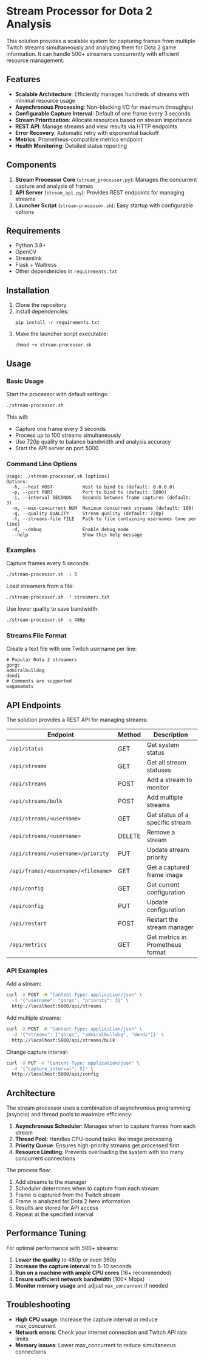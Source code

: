 # Stream Processor for Dota 2 Analysis

This solution provides a scalable system for capturing frames from multiple Twitch streams simultaneously and analyzing them for Dota 2 game information. It can handle 500+ streamers concurrently with efficient resource management.

## Features

- **Scalable Architecture**: Efficiently manages hundreds of streams with minimal resource usage
- **Asynchronous Processing**: Non-blocking I/O for maximum throughput
- **Configurable Capture Interval**: Default of one frame every 3 seconds
- **Stream Prioritization**: Allocate resources based on stream importance
- **REST API**: Manage streams and view results via HTTP endpoints
- **Error Recovery**: Automatic retry with exponential backoff
- **Metrics**: Prometheus-compatible metrics endpoint
- **Health Monitoring**: Detailed status reporting

## Components

1. **Stream Processor Core** (`stream_processor.py`): Manages the concurrent capture and analysis of frames
2. **API Server** (`stream_api.py`): Provides REST endpoints for managing streams
3. **Launcher Script** (`stream-processor.sh`): Easy startup with configurable options

## Requirements

- Python 3.8+
- OpenCV
- Streamlink
- Flask + Waitress
- Other dependencies in `requirements.txt`

## Installation

1. Clone the repository
2. Install dependencies:
   ```
   pip install -r requirements.txt
   ```
3. Make the launcher script executable:
   ```
   chmod +x stream-processor.sh
   ```

## Usage

### Basic Usage

Start the processor with default settings:

```bash
./stream-processor.sh
```

This will:
- Capture one frame every 3 seconds
- Process up to 100 streams simultaneously
- Use 720p quality to balance bandwidth and analysis accuracy
- Start the API server on port 5000

### Command Line Options

```
Usage: ./stream-processor.sh [options]
Options:
  -h, --host HOST           Host to bind to (default: 0.0.0.0)
  -p, --port PORT           Port to bind to (default: 5000)
  -i, --interval SECONDS    Seconds between frame captures (default: 3)
  -m, --max-concurrent NUM  Maximum concurrent streams (default: 100)
  -q, --quality QUALITY     Stream quality (default: 720p)
  -f, --streams-file FILE   Path to file containing usernames (one per line)
  -d, --debug               Enable debug mode
  --help                    Show this help message
```

### Examples

Capture frames every 5 seconds:
```bash
./stream-processor.sh -i 5
```

Load streamers from a file:
```bash
./stream-processor.sh -f streamers.txt
```

Use lower quality to save bandwidth:
```bash
./stream-processor.sh -q 480p
```

### Streams File Format

Create a text file with one Twitch username per line:

```
# Popular Dota 2 streamers
gorgc
admiralbulldog
dendi
# Comments are supported
wagamamatv
```

## API Endpoints

The solution provides a REST API for managing streams:

| Endpoint | Method | Description |
|----------|--------|-------------|
| `/api/status` | GET | Get system status |
| `/api/streams` | GET | Get all stream statuses |
| `/api/streams` | POST | Add a stream to monitor |
| `/api/streams/bulk` | POST | Add multiple streams |
| `/api/streams/<username>` | GET | Get status of a specific stream |
| `/api/streams/<username>` | DELETE | Remove a stream |
| `/api/streams/<username>/priority` | PUT | Update stream priority |
| `/api/frames/<username>/<filename>` | GET | Get a captured frame image |
| `/api/config` | GET | Get current configuration |
| `/api/config` | PUT | Update configuration |
| `/api/restart` | POST | Restart the stream manager |
| `/api/metrics` | GET | Get metrics in Prometheus format |

### API Examples

Add a stream:
```bash
curl -X POST -H "Content-Type: application/json" \
  -d '{"username": "gorgc", "priority": 3}' \
  http://localhost:5000/api/streams
```

Add multiple streams:
```bash
curl -X POST -H "Content-Type: application/json" \
  -d '{"streams": ["gorgc", "admiralbulldog", "dendi"]}' \
  http://localhost:5000/api/streams/bulk
```

Change capture interval:
```bash
curl -X PUT -H "Content-Type: application/json" \
  -d '{"capture_interval": 5}' \
  http://localhost:5000/api/config
```

## Architecture

The stream processor uses a combination of asynchronous programming (asyncio) and thread pools to maximize efficiency:

1. **Asynchronous Scheduler**: Manages when to capture frames from each stream
2. **Thread Pool**: Handles CPU-bound tasks like image processing
3. **Priority Queue**: Ensures high-priority streams get processed first
4. **Resource Limiting**: Prevents overloading the system with too many concurrent connections

The process flow:
1. Add streams to the manager
2. Scheduler determines when to capture from each stream
3. Frame is captured from the Twitch stream
4. Frame is analyzed for Dota 2 hero information
5. Results are stored for API access
6. Repeat at the specified interval

## Performance Tuning

For optimal performance with 500+ streams:

1. **Lower the quality** to 480p or even 360p
2. **Increase the capture interval** to 5-10 seconds
3. **Run on a machine with ample CPU cores** (16+ recommended)
4. **Ensure sufficient network bandwidth** (100+ Mbps)
5. **Monitor memory usage** and adjust `max_concurrent` if needed

## Troubleshooting

- **High CPU usage**: Increase the capture interval or reduce max_concurrent
- **Network errors**: Check your internet connection and Twitch API rate limits
- **Memory issues**: Lower max_concurrent to reduce simultaneous connections
